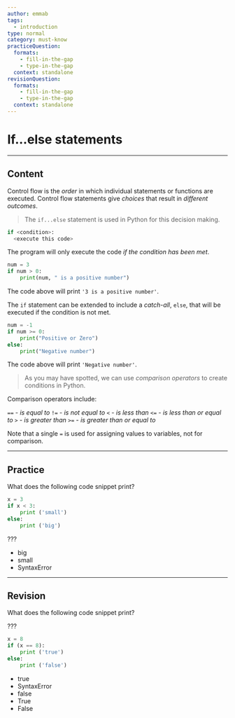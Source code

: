 ```yaml
---
author: emmab
tags:
  - introduction
type: normal
category: must-know
practiceQuestion:
  formats:
    - fill-in-the-gap
    - type-in-the-gap
  context: standalone
revisionQuestion:
  formats:
    - fill-in-the-gap
    - type-in-the-gap
  context: standalone
---
```


# If...else statements


---

## Content

Control flow is the *order* in which individual statements or functions are executed. Control flow statements give *choices* that result in *different outcomes*.

> The `if...else` statement is used in Python for this decision making.

```python
if <condition>:
  <execute this code>
```

The program will only execute the code *if the condition has been met*.

```python
num = 3
if num > 0:
    print(num, " is a positive number")
```

The code above will print `'3 is a positive number'`.

The `if` statement can be extended to include a *catch-all*, `else`, that will be executed if the condition is not met.

```python
num = -1
if num >= 0:
    print("Positive or Zero")
else:
    print("Negative number")
```

The code above will print `'Negative number'`.

> As you may have spotted, we can use *comparison operators* to create conditions in Python.

Comparison operators include:

`==` - *is equal to*
`!=` - *is not equal to*
`<` - *is less than*
`<=` - *is less than or equal to*
`>` - *is greater than*
`>=` - *is greater than or equal to*

Note that a single `=` is used for assigning values to variables, not for comparison.


---

## Practice

What does the following code snippet print?

```python
x = 3
if x < 3:
    print ('small')
else:
    print ('big')
```

???

- big
- small
- SyntaxError


---

## Revision

What does the following code snippet print?

???

```python
x = 8
if (x == 8):
    print ('true')
else:
    print ('false')
```

- true
- SyntaxError
- false
- True
- False
 
